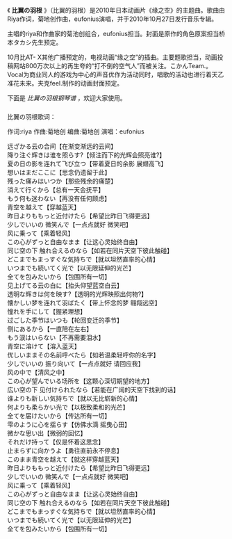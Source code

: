 

《 **比翼の羽根**
》（比翼的羽根）是2010年日本动画片《缘之空》的主题曲。歌曲由Riya作词，菊地创作曲，eufonius演唱，并于2010年10月27日发行音乐专辑。  
  
主唱的riya和作曲家的菊池创组合，eufonius担当。封面是原作的角色原案担当桥本タカシ先生预定。  
  
10月比AT-
X其他广播预定的，电视动画“缘之空”的插曲。主要题歌担当，动画投稿网站800万次以上的再生夸的“打不倒的空气人”而被关注。こかんTeam.。Vocal为商业同人的游戏为中心的声音优作为活动同时，唱歌的活动也进行着天乙准花未来。夹克feel.制作的动画封面预定。  
  
下面是 _比翼の羽根钢琴谱_ ，欢迎大家使用。  

###  
比翼の羽根歌词：

作词:riya 作曲:菊地创 编曲:菊地创 演唱：eufonius  

  
远ざかる云の合间【在渐变渐远的云间】  
降り注ぐ辉きは谁を照らす?【倾注而下的光辉会照亮谁?】  
夏の日の影を连れて飞び立つ【带着夏日的余影 展翅高飞】  
想いはまだここに【思念仍遗留于此】  
残った痛みはいつか【那些残余的痛楚】  
消えて行くから【总有一天会抚平】  
もう何も迷わない【再没有任何顾虑】  
青空を越えて【穿越蓝天】  
昨日よりももっと近付けたら【希望比昨日飞得更远】  
少しでいいの 微笑んで【一点点就好 微笑吧】  
风に乗って【乘着轻风】  
この心がずっと自由なまま【让这心灵始终自由】  
同じ空の下 触れ合えるのなら【如若在同片天空下彼此触碰】  
どこまでもまっすぐな気持ちで【就以坦然直率的心情】  
いつまでも続いてく光で【以无限延伸的光芒】  
全てを包みたいから【包围所有一切】  
见上げてる云の白に【抬头仰望蓝空白云】  
透明な辉きは何を映す?【透明的光辉映照出何物?】  
懐かしい梦を连れて羽ばたく【带上怀念的梦 翱翔远空】  
憧れを手にして【握紧理想】  
过ごした季节はいつも【轮回变迁的季节】  
侧にあるから【一直陪在左右】  
もう涙はいらない【不再需要泪水】  
青空に溶けて【溶入蓝天】  
优しいままその名前呼べたら【如若温柔轻呼你的名字】  
少しでいいの 振り向いて【一点点就好 请回应我】  
风の中で【清风之中】  
この心が望んでいる场所を【这颗心深切期望的地方】  
広い空の下 见付けられたなら【若能在广阔的天空下找到的话】  
谁よりも新しい気持ちで【就以无比崭新的心情】  
何よりも柔らかい光で【以极致柔和的光芒】  
全てを届けたいから【传达所有一切】  
雫のように心を揺らす【仿佛水滴 摇曳心田】  
微かな思い出【微弱的回忆】  
それだけ持って【仅是怀着这思念】  
止まらずに向かうよ【勇往直前永不停息】  
このまま青空を越えて【就这样穿越蓝天】  
昨日よりももっと近付けたら【希望比昨日飞得更远】  
少しでいいの 微笑んで【一点点就好 微笑吧】  
风に乗って【乘着轻风】  
この心がずっと自由なまま【让这心灵始终自由】  
同じ空の下 触れ合えるのなら【如若在同片天空下彼此触碰】  
どこまでもまっすぐな気持ちで【就以坦然直率的心情】  
いつまでも続いてく光で【以无限延伸的光芒】  
全てを包みたいから【包围所有一切】

